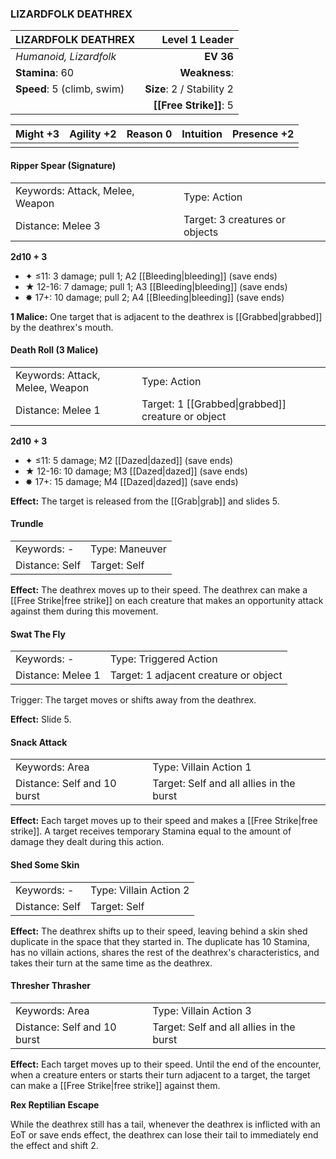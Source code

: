 ### LIZARDFOLK DEATHREX

| LIZARDFOLK DEATHREX        |        **Level 1 Leader** |
| :------------------------- | ------------------------: |
| *Humanoid, Lizardfolk*     |                 **EV 36** |
| **Stamina**: 60            |             **Weakness**: |
| **Speed**: 5 (climb, swim) | **Size**: 2 / Stability 2 |
|                            |    **[[Free Strike]]**: 5 |

| **Might** +3 | **Agility** +2 | **Reason** 0 | **Intuition** | **Presence** +2 |
| ------------ | -------------- | ------------ | ------------- | --------------- |
|              |                |              |               |                 |

#### Ripper Spear (Signature)

|                                 |                                |
| :------------------------------ | :----------------------------- |
| Keywords: Attack, Melee, Weapon | Type: Action                   |
| Distance: Melee 3               | Target: 3 creatures or objects |

**2d10 + 3**

- ✦ ≤11: 3 damage; pull 1; A2 [[Bleeding|bleeding]] (save ends)
- ★ 12-16: 7 damage; pull 1; A3 [[Bleeding|bleeding]] (save ends)
- ✸ 17+: 10 damage; pull 2; A4 [[Bleeding|bleeding]] (save ends)

**1 Malice:** One target that is adjacent to the deathrex is [[Grabbed|grabbed]] by the deathrex's mouth.

#### Death Roll (3 Malice)

|                                 |                                                   |
| :------------------------------ | :------------------------------------------------ |
| Keywords: Attack, Melee, Weapon | Type: Action                                      |
| Distance: Melee 1               | Target: 1 [[Grabbed\|grabbed]] creature or object |

**2d10 + 3**

- ✦ ≤11: 5 damage; M2 [[Dazed|dazed]] (save ends)
- ★ 12-16: 10 damage; M3 [[Dazed|dazed]] (save ends)
- ✸ 17+: 15 damage; M4 [[Dazed|dazed]] (save ends)

**Effect:** The target is released from the [[Grab|grab]] and slides 5.

#### Trundle

|                |                |
| :------------- | :------------- |
| Keywords: -    | Type: Maneuver |
| Distance: Self | Target: Self   |

**Effect:** The deathrex moves up to their speed. The deathrex can make a [[Free Strike|free strike]] on each creature that makes an opportunity attack against them during this movement.

#### Swat The Fly

|                   |                                       |
| :---------------- | :------------------------------------ |
| Keywords: -       | Type: Triggered Action                |
| Distance: Melee 1 | Target: 1 adjacent creature or object |

Trigger: The target moves or shifts away from the deathrex.

**Effect:** Slide 5.

#### Snack Attack

|                             |                                          |
| :-------------------------- | :--------------------------------------- |
| Keywords: Area              | Type: Villain Action 1                   |
| Distance: Self and 10 burst | Target: Self and all allies in the burst |

**Effect:** Each target moves up to their speed and makes a [[Free Strike|free strike]]. A target receives temporary Stamina equal to the amount of damage they dealt during this action.

#### Shed Some Skin

|                |                        |
| :------------- | :--------------------- |
| Keywords: -    | Type: Villain Action 2 |
| Distance: Self | Target: Self           |

**Effect:** The deathrex shifts up to their speed, leaving behind a skin shed duplicate in the space that they started in. The duplicate has 10 Stamina, has no villain actions, shares the rest of the deathrex's characteristics, and takes their turn at the same time as the deathrex.

#### Thresher Thrasher

|                             |                                          |
| :-------------------------- | :--------------------------------------- |
| Keywords: Area              | Type: Villain Action 3                   |
| Distance: Self and 10 burst | Target: Self and all allies in the burst |

**Effect:** Each target moves up to their speed. Until the end of the encounter, when a creature enters or starts their turn adjacent to a target, the target can make a [[Free Strike|free strike]] against them.

**Rex Reptilian Escape**

While the deathrex still has a tail, whenever the deathrex is inflicted with an EoT or save ends effect, the deathrex can lose their tail to immediately end the effect and shift 2.
